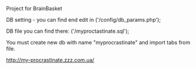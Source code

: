 Project for BrainBasket

DB setting - you can find end edit in ('/config/db_params.php');

DB file you can find there: ('/myproctastinate.sql');

You must create new db with name "myprocrastinate" and import tabs from file.

http://my-procrastinate.zzz.com.ua/